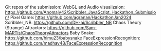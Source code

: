 Git repos of the submission:
WebGL and Audio visualizaion: https://github.com/Anomaly42/Scribbler_JavaScript_Hackathon_Submission/
Pixel Game: https://github.com/agranan/HackathonJan2024
Scribbler_NB: https://github.com/DH-ai/Scribbler_NB
Chaos Theory (Strange) Attractors: https://github.com/Sam-MARTis/ChaosTheoryAttractors
Baby Snake: https://github.com/himu23/babysnake
FaceExpressionRecognition: https://github.com/madhav48/FaceExpressionRecognition
